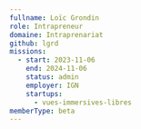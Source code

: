 ```yaml
---
fullname: Loïc Grondin
role: Intrapreneur
domaine: Intraprenariat
github: lgrd
missions:
  - start: 2023-11-06
    end: 2024-11-06
    status: admin
    employer: IGN
    startups:
      - vues-immersives-libres
memberType: beta
---
```


